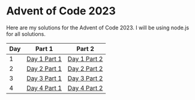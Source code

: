 # Advent of Code 2023
Here are my solutions for the Advent of Code 2023. I will be using node.js for all solutions.

<!-- create a table for days 1-25 -->
| Day | Part 1 | Part 2 |
| --- | ------ | ------ |
| 1 | [Day 1 Part 1](./day-1/part-1/index.js) | [Day 1 Part 2](./day-1/part-2/index.js) |
| 2 | [Day 2 Part 1](./day-2/part-1/index.js) | [Day 2 Part 2](./day-2/part-2/index.js) |
| 3 | [Day 3 Part 1](./day-3/part-1/index.js) | [Day 3 Part 2](./day-3/part-2/index.js) |
| 4 | [Day 4 Part 1](./day-4/part-1/index.js) | [Day 4 Part 2](./day-4/part-2/index.js) |